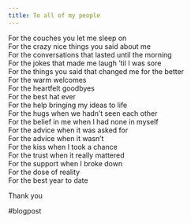 ```yaml
---
title: To all of my people
---
```


For the couches you let me sleep on  
For the crazy nice things you said about me  
For the conversations that lasted until the morning  
For the jokes that made me laugh ’til I was sore  
For the things you said that changed me for the better  
For the warm welcomes  
For the heartfelt goodbyes  
For the best hat ever  
For the help bringing my ideas to life  
For the hugs when we hadn’t seen each other  
For the belief in me when I had none in myself  
For the advice when it was asked for  
For the advice when it wasn’t  
For the kiss when I took a chance  
For the trust when it really mattered  
For the support when I broke down  
For the dose of reality  
For the best year to date

Thank you

#blogpost
